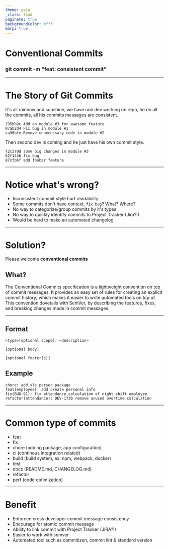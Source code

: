 ```yaml
---
theme: gaia
_class: lead
paginate: true
backgroundColor: #fff
marp: true
---
```


# Conventional Commits
### **git commit -m  "feat: consistent commit"**

---

# The Story of Git Commits

It's all rainbow and sunshine, we have one dev working on repo, he do all the commits, all his commits messages are consistent.

```
295bb9c Add an module #3 for awesome feature
07ab2d4 Fix bug in module #1
ca36bfe Remove unnecessary code in module #2
```

Then second dev is coming and he just have his own commit style.
```
72c370d some big changes in module #3
62f1436 fix bug
87cfb6f add foobar feature
```

---

# Notice what's wrong?

- Inconsistent commit style hurt readability
- Some commits don't have context, `fix bug`? What? Where?
- No way to categorize/group commits by it's types
- No way to quickly identify commits to Project Tracker (Jira?!)
- Would be hard to make an automated changelog

---

# Solution?

Please welcome **conventional commits**

## What?
The Conventional Commits specification is a lightweight convention on top of commit messages. It provides an easy set of rules for creating an explicit commit history; which makes it easier to write automated tools on top of. This convention dovetails with SemVer, by describing the features, fixes, and breaking changes made in commit messages.

---

## Format
```
<type>[optional scope]: <description>

[optional body]

[optional footer(s)]
```

## Example
```
chore: add xls parser package
feat(employee): add create personal info
fix(BUG-91): fix attendance calculation of night shift employee
refactor(attendance): DEV-1730 remove unused overtime calculation
```

---

# Common type of commits

- feat
- fix
- chore (adding package, app configuration)
- ci (continous integration related)
- build (build system, ex: npm, webpack, docker)
- test
- docs (README.md, CHANGELOG.md)
- refactor
- perf (code optimization)

---

# Benefit

- Enforced cross developer commit message consistency
- Encourage for atomic commit message
- Ability to link commit with Project Tracker (JIRA?!)
- Easier to work with semver
- Automated tool such as commitizen, commit lint & standard version

